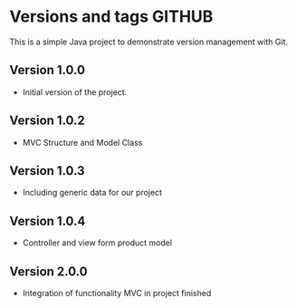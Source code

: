 # Versions and tags GITHUB
This is a simple Java project to demonstrate version management with Git.

## Version 1.0.0
- Initial version of the project.

## Version 1.0.2
- MVC Structure and Model Class
## Version 1.0.3
- Including generic data for our project
## Version 1.0.4
- Controller and view form product model
## Version 2.0.0
- Integration of functionality MVC in project finished